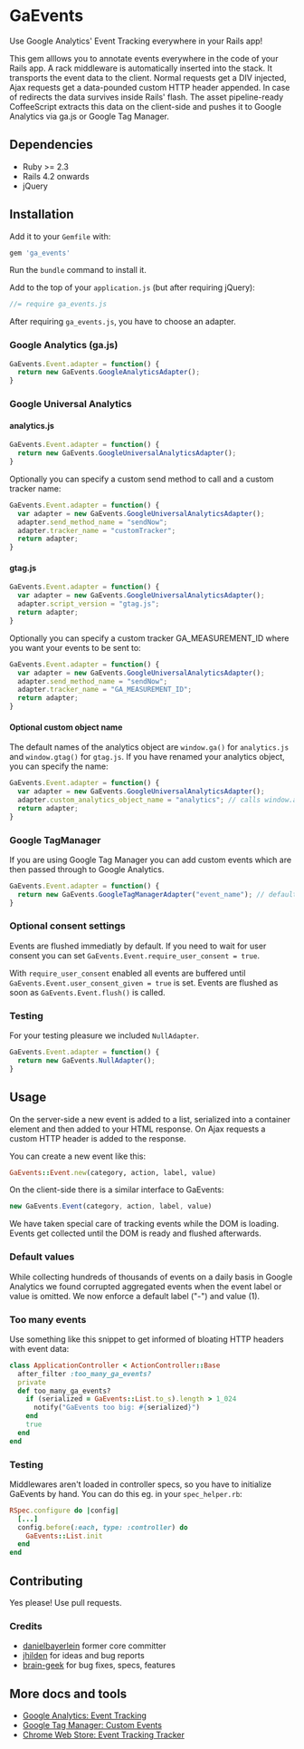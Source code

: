 # GaEvents

Use Google Analytics' Event Tracking everywhere in your Rails app!

This gem alllows you to annotate events everywhere in the code of your Rails
app.
A rack middleware is automatically inserted into the stack. It transports
the event data to the client. Normal requests get a DIV injected, Ajax requests
get a data-pounded custom HTTP header appended. In case of redirects the data
survives inside Rails' flash.
The asset pipeline-ready CoffeeScript extracts this data on the client-side and
pushes it to Google Analytics via ga.js or Google Tag Manager.

## Dependencies

* Ruby >= 2.3
* Rails 4.2 onwards
* jQuery

## Installation

Add it to your `Gemfile` with:

```ruby
gem 'ga_events'
```

Run the `bundle` command to install it.

Add to the top of your `application.js` (but after requiring jQuery):

```javascript
//= require ga_events.js
```

After requiring `ga_events.js`, you have to choose an adapter.

### Google Analytics (ga.js)

```javascript
GaEvents.Event.adapter = function() {
  return new GaEvents.GoogleAnalyticsAdapter();
}
```

### Google Universal Analytics

#### analytics.js

```javascript
GaEvents.Event.adapter = function() {
  return new GaEvents.GoogleUniversalAnalyticsAdapter();
}
```

Optionally you can specify a custom send method to call and a custom tracker
name:

```javascript
GaEvents.Event.adapter = function() {
  var adapter = new GaEvents.GoogleUniversalAnalyticsAdapter();
  adapter.send_method_name = "sendNow";
  adapter.tracker_name = "customTracker";
  return adapter;
}
```

#### gtag.js

```javascript
GaEvents.Event.adapter = function() {
  var adapter = new GaEvents.GoogleUniversalAnalyticsAdapter();
  adapter.script_version = "gtag.js";
  return adapter;
}
```

Optionally you can specify a custom tracker GA_MEASUREMENT_ID where you want
your events to be sent to:

```javascript
GaEvents.Event.adapter = function() {
  var adapter = new GaEvents.GoogleUniversalAnalyticsAdapter();
  adapter.send_method_name = "sendNow";
  adapter.tracker_name = "GA_MEASUREMENT_ID";
  return adapter;
}
```

#### Optional custom object name

The default names of the analytics object are `window.ga()` for `analytics.js`
and `window.gtag()` for `gtag.js`. If you have renamed your analytics object,
you can specify the name:

```javascript
GaEvents.Event.adapter = function() {
  var adapter = new GaEvents.GoogleUniversalAnalyticsAdapter();
  adapter.custom_analytics_object_name = "analytics"; // calls window.analytics()
  return adapter;
}
```

### Google TagManager

If you are using Google Tag Manager you can add custom events which are then
passed through to Google Analytics.

```javascript
GaEvents.Event.adapter = function() {
  return new GaEvents.GoogleTagManagerAdapter("event_name"); // defaults to ga_event
}
```

### Optional consent settings

Events are flushed immediatly by default. If you need to wait for user consent
you can set `GaEvents.Event.require_user_consent = true`.

With `require_user_consent` enabled all events are buffered until
`GaEvents.Event.user_consent_given = true` is set. Events are flushed as soon
as `GaEvents.Event.flush()` is called.

### Testing

For your testing pleasure we included `NullAdapter`.

```javascript
GaEvents.Event.adapter = function() {
  return new GaEvents.NullAdapter();
}
```

## Usage

On the server-side a new event is added to a list, serialized into a container
element and then added to your HTML response. On Ajax requests a custom
HTTP header is added to the response.

You can create a new event like this:

```ruby
GaEvents::Event.new(category, action, label, value)
```

On the client-side there is a similar interface to GaEvents:

```javascript
new GaEvents.Event(category, action, label, value)
```

We have taken special care of tracking events while the DOM is loading.
Events get collected until the DOM is ready and flushed afterwards.

### Default values

While collecting hundreds of thousands of events on a daily basis in
Google Analytics we found corrupted aggregated events when the event label or
value is omitted. We now enforce a default label ("-") and value (1).

### Too many events

Use something like this snippet to get informed of bloating HTTP headers with
event data:

```ruby
class ApplicationController < ActionController::Base
  after_filter :too_many_ga_events?
  private
  def too_many_ga_events?
    if (serialized = GaEvents::List.to_s).length > 1_024
      notify("GaEvents too big: #{serialized}")
    end
    true
  end
end
```

### Testing

Middlewares aren't loaded in controller specs, so you have to initialize
GaEvents by hand. You can do this eg. in your `spec_helper.rb`:

```ruby
RSpec.configure do |config|
  [...]
  config.before(:each, type: :controller) do
    GaEvents::List.init
  end
end
```

## Contributing

Yes please! Use pull requests.

### Credits

* [danielbayerlein](https://github.com/danielbayerlein) former core committer
* [jhilden](https://github.com/jhilden) for ideas and bug reports
* [brain-geek](https://github.com/brain-geek) for bug fixes, specs, features

## More docs and tools

* [Google Analytics: Event Tracking](https://developers.google.com/analytics/devguides/collection/gajs/eventTrackerGuide)
* [Google Tag Manager: Custom Events](http://support.google.com/tagmanager/answer/2574372#GoogleAnalytics)
* [Chrome Web Store: Event Tracking Tracker](https://chrome.google.com/webstore/detail/event-tracking-tracker/npjkfahkbgoagkfpkidpjdemjjmmbcim)
